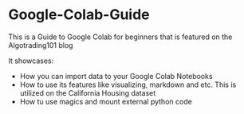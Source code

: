 # Google-Colab-Guide
This is a Guide to Google Colab for beginners that is featured on the Algotrading101 blog

It showcases:

* How you can import data to your Google Colab Notebooks
* How to use its features like visualizing, markdown and etc. This is utilized on the California Housing dataset
* How tu use magics and mount external python code
